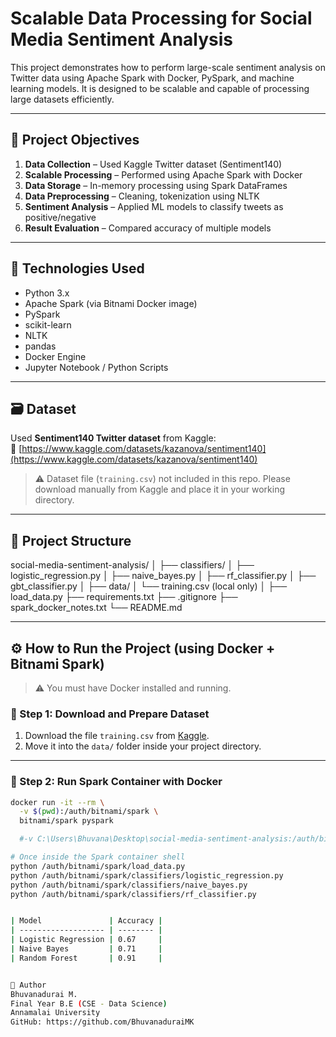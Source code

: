 # Scalable Data Processing for Social Media Sentiment Analysis

This project demonstrates how to perform large-scale sentiment analysis on Twitter data using Apache Spark with Docker, PySpark, and machine learning models. It is designed to be scalable and capable of processing large datasets efficiently.

---

## 📌 Project Objectives

1. **Data Collection** – Used Kaggle Twitter dataset (Sentiment140)
2. **Scalable Processing** – Performed using Apache Spark with Docker
3. **Data Storage** – In-memory processing using Spark DataFrames
4. **Data Preprocessing** – Cleaning, tokenization using NLTK
5. **Sentiment Analysis** – Applied ML models to classify tweets as positive/negative
6. **Result Evaluation** – Compared accuracy of multiple models

---

## 🧰 Technologies Used

- Python 3.x
- Apache Spark (via Bitnami Docker image)
- PySpark
- scikit-learn
- NLTK
- pandas
- Docker Engine
- Jupyter Notebook / Python Scripts

---

## 🗃️ Dataset

Used **Sentiment140 Twitter dataset** from Kaggle:  
🔗 [https://www.kaggle.com/datasets/kazanova/sentiment140](https://www.kaggle.com/datasets/kazanova/sentiment140)

> ⚠️ Dataset file (`training.csv`) not included in this repo. Please download manually from Kaggle and place it in your working directory.

---

## 📁 Project Structure
social-media-sentiment-analysis/
│
├── classifiers/
│ ├── logistic_regression.py
│ ├── naive_bayes.py
│ ├── rf_classifier.py
│ ├── gbt_classifier.py
│
├── data/
│ └── training.csv (local only)
│
├── load_data.py
├── requirements.txt
├── .gitignore
├── spark_docker_notes.txt
└── README.md

---

## ⚙️ How to Run the Project (using Docker + Bitnami Spark)

> ⚠️ You must have Docker installed and running.

### 🧰 Step 1: Download and Prepare Dataset

1. Download the file `training.csv` from [Kaggle](https://www.kaggle.com/datasets/kazanova/sentiment140).
2. Move it into the `data/` folder inside your project directory.

---

### 🐳 Step 2: Run Spark Container with Docker

```bash
docker run -it --rm \
  -v $(pwd):/auth/bitnami/spark \
  bitnami/spark pyspark

  #-v C:\Users\Bhuvana\Desktop\social-media-sentiment-analysis:/auth/bitnami/spark

# Once inside the Spark container shell
python /auth/bitnami/spark/load_data.py
python /auth/bitnami/spark/classifiers/logistic_regression.py
python /auth/bitnami/spark/classifiers/naive_bayes.py
python /auth/bitnami/spark/classifiers/rf_classifier.py


| Model               | Accuracy |
| ------------------- | -------- |
| Logistic Regression | 0.67     |
| Naive Bayes         | 0.71     |
| Random Forest       | 0.91     |


🙋 Author
Bhuvanadurai M.
Final Year B.E (CSE - Data Science)
Annamalai University
GitHub: https://github.com/BhuvanaduraiMK

